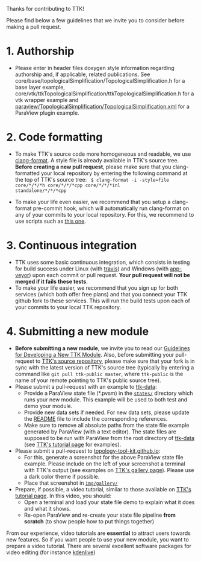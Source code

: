 Thanks for contributing to TTK!

Please find below a few guidelines that we invite you to consider before making a pull request.

# 1. Authorship
  - Please enter in header files doxygen style information regarding authorship and, if applicable, related publications. See core/base/topologicalSimplification/TopologicalSimplification.h for a base layer example, core/vtk/ttkTopologicalSimplification/ttkTopologicalSimplification.h for a vtk wrapper example and [paraview/TopologicalSimplification/TopologicalSimplification.xml](https://github.com/topology-tool-kit/ttk/blob/master/paraview/TopologicalSimplification/TopologicalSimplification.xml) for a ParaView plugin example.

# 2. Code formatting
  - To make TTK's source code more homogeneous and readable, we use [clang-format](https://clang.llvm.org/docs/ClangFormat.html). A style file is already available in TTK's source tree.
**Before creating a new pull request**, please make sure that you clang-formatted your local 
repository by entering the following command at the top of TTK's source tree: <code>
$ clang-format -i -style=file core/\*/\*/\*h core/\*/\*/\*cpp core/\*/\*/\*inl standalone/\*/\*/\*cpp</code>

  - To make your life even easier, we recommend that you setup a clang-format pre-commit hook, which will automatically run clang-format on any of your commits to your local repository.
For this, we recommend to use scripts such as [this one](https://github.com/barisione/clang-format-hooks/).


# 3. Continuous integration
  - TTK uses some basic continuous integration, which consists in testing for build success under Linux (with [travis](https://travis-ci.org/)) and Windows (with [app-veyor](https://www.appveyor.com/)) upon each commit or pull request. **Your pull request will not be merged if it fails these tests**.
  - To make your life easier, we recommend that you sign up for both services (which both offer free plans) and that you connect your TTK github fork to these services. This will run the build tests upon each of your commits to your local TTK repository.


# 4. Submitting a new module
  - **Before submitting a new module**, we invite you to read our [Guidelines for Developing a New TTK Module](https://github.com/topology-tool-kit/ttk/wiki/Guidelines-for-Developing-a-New-TTK-Module). Also, before submitting your pull-request to [TTK's source repository](https://github.com/topology-tool-kit/ttk), please make sure that your fork is in sync with the latest version of TTK's source tree (typically by entering a command like <code>git pull ttk-public master</code>, where <code>ttk-public</code> is the name of your remote pointing to TTK's public source tree).
  - Please submit a pull-request with an example to [ttk-data](https://github.com/topology-tool-kit/ttk-data):
    - Provide a ParaView state file (*.pvsm) in the [<code>states/</code>](https://github.com/topology-tool-kit/ttk-data/tree/master/states) directory which runs your new module. This example will be used to both test and demo your module.
    - Provide new data sets if needed. For new data sets, please update the [README](https://github.com/topology-tool-kit/ttk-data/blob/master/README) file to include the corresponding references.
    - Make sure to remove all absolute paths from the state file example generated by ParaView (with a text editor). The state files are supposed to be run with ParaView from the root directory of [ttk-data](https://github.com/topology-tool-kit/ttk-data) (see [TTK's tutorial page](https://topology-tool-kit.github.io/tutorials.html) for examples).
  - Please submit a pull-request to [topology-tool-kit.github.io](https://github.com/topology-tool-kit/topology-tool-kit.github.io):
    - For this, generate a screenshot for the above ParaView state file example. Please include on the left of your screenshot a terminal with TTK's output (see examples on [TTK's gallery page](https://topology-tool-kit.github.io/gallery.html)). Please use a dark color theme if possible.
    - Place that screenshot in [<code>img/gallery/</code>](https://github.com/topology-tool-kit/topology-tool-kit.github.io/tree/master/img/gallery)
  - Prepare, if possible, a video tutorial, similar to those available on [TTK's tutorial page](https://topology-tool-kit.github.io/tutorials.html). In this video, you should:
    - Open a terminal and load your state file demo to explain what it does and what it shows.
    - Re-open ParaView and re-create your state file pipeline **from scratch** (to show people how to put things together)

From our experience, video tutorials are **essential** to attract users towards new features. So if you want people to use your new module, you want to prepare a video tutorial. There are several excellent software packages for video editing (for instance [kdenlive](https://kdenlive.org/en/))
